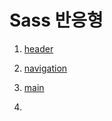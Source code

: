 # Sass 반응형

1. [header](./md/header.md)

2. [navigation](./md/navigation.md)

3. [main](./md/main)

4. []()
